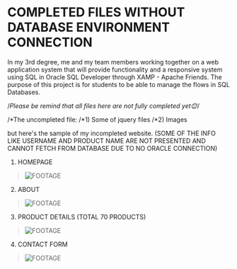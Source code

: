 # COMPLETED FILES WITHOUT DATABASE ENVIRONMENT CONNECTION
In my 3rd degree, me and my team members working together on a web application system that will provide functionality and a responsive system using SQL in Oracle SQL Developer through XAMP  - Apache Friends. The purpose of this project is for students to be able to manage the flows in SQL Databases.

/*Please be remind that all files here are not fully completed yet😊*/

/*The uncompleted file:
/*1) Some of jquery files
/*2) Images

but here's the sample of my incompleted website. (SOME OF THE INFO LIKE USERNAME AND PRODUCT NAME ARE NOT PRESENTED AND CANNOT FETCH FROM DATABASE DUE TO NO ORACLE CONNECTION)

1) HOMEPAGE
>![FOOTAGE](https://raw.githubusercontent.com/codeEllo/OnlineShoppingSystem/main/Screenshot%202021-10-25%20000657.png)<br>

2) ABOUT
>![FOOTAGE](https://raw.githubusercontent.com/codeEllo/OnlineShoppingSystem/main/OUR%20STORY.png)<br>

3) PRODUCT DETAILS (TOTAL 70 PRODUCTS)
>![FOOTAGE](https://raw.githubusercontent.com/codeEllo/OnlineShoppingSystem/main/Screenshot%202021-10-25%20000306.png)<br>

4) CONTACT FORM
>![FOOTAGE](https://raw.githubusercontent.com/codeEllo/OnlineShoppingSystem/main/CONTACT.png)<br>
>



<!---
ellya16/ellya16 is a ✨ special ✨ repository because its `README.md` (this file) appears on your GitHub profile.
You can click the Preview link to take a look at your changes.
--->
